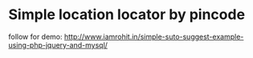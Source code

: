 
# Simple location locator by pincode
follow for demo: http://www.iamrohit.in/simple-suto-suggest-example-using-php-jquery-and-mysql/
